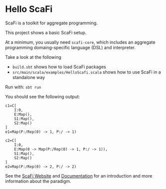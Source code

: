 # Hello ScaFi

ScaFi is a toolkit for aggregate programming.

This project shows a basic ScaFi setup.

At a minimum, you usually need `scafi-core`,
which includes an aggregate programming domaing-specific language (DSL)
and interpreter.

Take a look at the following

- `build.sbt` shows how to load ScaFi packages
- `src/main/scala/examples/HelloScafi.scala` shows how to use ScaFi in a standalone way

Run with: `sbt run`

You should see the following output:

```
c1=C[
	I:0,
	E:Map(),
	S1:Map(),
	S2:Map()
]
e1=Map(P:/Rep(0) -> 1, P:/ -> 1)

c2=C[
	I:0,
	E:Map(0 -> Map(P:/Rep(0) -> 1, P:/ -> 1)),
	S1:Map(),
	S2:Map()
]
e2=Map(P:/Rep(0) -> 2, P:/ -> 2)
```

See the [ScaFi Website](https://scafi.github.io) and [Documentation](https://scafi.github.io/docs)
 for an introduction and more information about the paradigm. 

